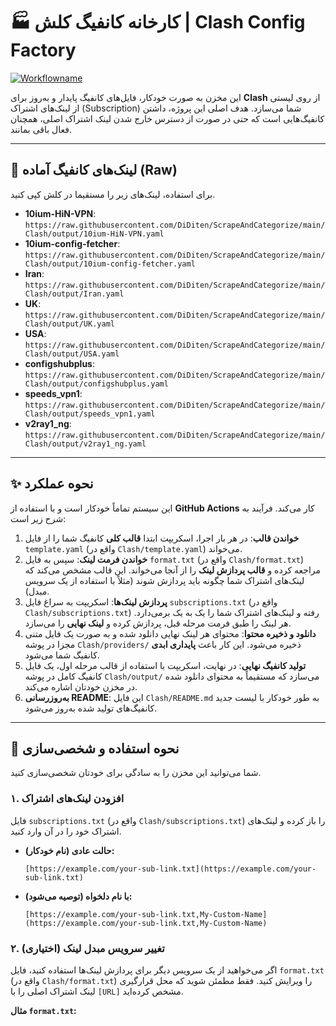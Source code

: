 # 🏭 کارخانه کانفیگ کلش | Clash Config Factory

[![Workflowname](https://github.com/DiDiten/ScrapeAndCategorize/actions/workflows/main.yml/badge.svg)](https://github.com/DiDiten/ScrapeAndCategorize/actions/workflows/main.yml)

این مخزن به صورت خودکار، فایل‌های کانفیگ پایدار و به‌روز برای **Clash** از روی لیستی از لینک‌های اشتراک (Subscription) شما می‌سازد. هدف اصلی این پروژه، داشتن کانفیگ‌هایی است که حتی در صورت از دسترس خارج شدن لینک اشتراک اصلی، همچنان فعال باقی بمانند.

---

## 🔗 لینک‌های کانفیگ آماده (Raw)

برای استفاده، لینک‌های زیر را مستقیما در کلش کپی کنید.

* **10ium-HiN-VPN**: `https://raw.githubusercontent.com/DiDiten/ScrapeAndCategorize/main/Clash/output/10ium-HiN-VPN.yaml`
* **10ium-config-fetcher**: `https://raw.githubusercontent.com/DiDiten/ScrapeAndCategorize/main/Clash/output/10ium-config-fetcher.yaml`
* **Iran**: `https://raw.githubusercontent.com/DiDiten/ScrapeAndCategorize/main/Clash/output/Iran.yaml`
* **UK**: `https://raw.githubusercontent.com/DiDiten/ScrapeAndCategorize/main/Clash/output/UK.yaml`
* **USA**: `https://raw.githubusercontent.com/DiDiten/ScrapeAndCategorize/main/Clash/output/USA.yaml`
* **configshubplus**: `https://raw.githubusercontent.com/DiDiten/ScrapeAndCategorize/main/Clash/output/configshubplus.yaml`
* **speeds_vpn1**: `https://raw.githubusercontent.com/DiDiten/ScrapeAndCategorize/main/Clash/output/speeds_vpn1.yaml`
* **v2ray1_ng**: `https://raw.githubusercontent.com/DiDiten/ScrapeAndCategorize/main/Clash/output/v2ray1_ng.yaml`

---

## ✨ نحوه عملکرد

این سیستم تماماً خودکار است و با استفاده از **GitHub Actions** کار می‌کند. فرآیند به شرح زیر است:

1.  **خواندن قالب**: در هر بار اجرا، اسکریپت ابتدا **قالب کلی** کانفیگ شما را از فایل `template.yaml` (واقع در `Clash/template.yaml`) می‌خواند.
2.  **خواندن فرمت لینک**: سپس به فایل `format.txt` (واقع در `Clash/format.txt`) مراجعه کرده و **قالب پردازش لینک** را از آنجا می‌خواند. این قالب مشخص می‌کند که لینک‌های اشتراک شما چگونه باید پردازش شوند (مثلاً با استفاده از یک سرویس مبدل).
3.  **پردازش لینک‌ها**: اسکریپت به سراغ فایل `subscriptions.txt` (واقع در `Clash/subscriptions.txt`) رفته و لینک‌های اشتراک شما را یک به یک برمی‌دارد. هر لینک را طبق فرمت مرحله قبل، پردازش کرده و **لینک نهایی** را می‌سازد.
4.  **دانلود و ذخیره محتوا**: محتوای هر لینک نهایی دانلود شده و به صورت یک فایل متنی مجزا در پوشه `Clash/providers/` ذخیره می‌شود. این کار باعث **پایداری ابدی** کانفیگ شما می‌شود.
5.  **تولید کانفیگ نهایی**: در نهایت، اسکریپت با استفاده از قالب مرحله اول، یک فایل کانفیگ کامل در پوشه `Clash/output/` می‌سازد که مستقیماً به محتوای دانلود شده در مخزن خودتان اشاره می‌کند.
6.  **به‌روزرسانی README**: این فایل `Clash/README.md` به طور خودکار با لیست جدید کانفیگ‌های تولید شده به‌روز می‌شود.

---

## 🚀 نحوه استفاده و شخصی‌سازی

شما می‌توانید این مخزن را به سادگی برای خودتان شخصی‌سازی کنید.

### ۱. افزودن لینک‌های اشتراک

فایل `subscriptions.txt` (واقع در `Clash/subscriptions.txt`) را باز کرده و لینک‌های اشتراک خود را در آن وارد کنید.

* **حالت عادی (نام خودکار):**
    ```
    [https://example.com/your-sub-link.txt](https://example.com/your-sub-link.txt)
    ```
* **با نام دلخواه (توصیه می‌شود):**
    ```
    [https://example.com/your-sub-link.txt,My-Custom-Name](https://example.com/your-sub-link.txt,My-Custom-Name)
    ```

### ۲. تغییر سرویس مبدل لینک (اختیاری)

اگر می‌خواهید از یک سرویس دیگر برای پردازش لینک‌ها استفاده کنید، فایل `format.txt` (واقع در `Clash/format.txt`) را ویرایش کنید. فقط مطمئن شوید که محل قرارگیری لینک اشتراک اصلی را با `[URL]` مشخص کرده‌اید.

**مثال `format.txt`:**
